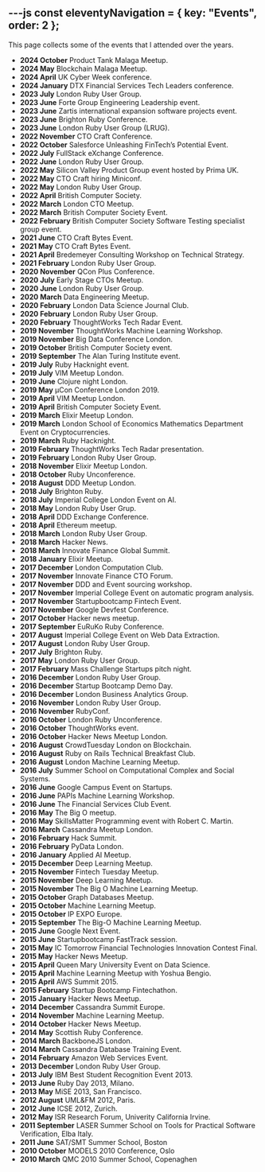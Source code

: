 ---js
const eleventyNavigation = {
	key: "Events",
	order: 2
};
---
This page collects some of the events that I attended over the years.
- **2024 October** Product Tank Malaga Meetup.
- **2024 May** Blockchain Malaga Meetup.
- **2024 April** UK Cyber Week conference.
- **2024 January** DTX Financial Services Tech Leaders conference.
- **2023 July** London Ruby User Group.
- **2023 June** Forte Group Engineering Leadership event.
- **2023 June** Zartis international expansion software projects event.
- **2023 June** Brighton Ruby Conference.
- **2023 June** London Ruby User Group (LRUG).
- **2022 November** CTO Craft Conference.
- **2022 October** Salesforce Unleashing FinTech’s Potential Event.
- **2022 July** FullStack eXchange Conference.
- **2022 June** London Ruby User Group.
- **2022 May** Silicon Valley Product Group event hosted by Prima UK.
- **2022 May** CTO Craft hiring Miniconf.
- **2022 May** London Ruby User Group.
- **2022 April** British Computer Society.
- **2022 March** London CTO Meetup.
- **2022 March** British Computer Society Event.
- **2022 February** British Computer Society Software Testing specialist group event.
- **2021 June** CTO Craft Bytes Event.
- **2021 May** CTO Craft Bytes Event.
- **2021 April** Bredemeyer Consulting Workshop on Technical Strategy.
- **2021 February** London Ruby User Group.
- **2020 November** QCon Plus Conference.
- **2020 July** Early Stage CTOs Meetup.
- **2020 June** London Ruby User Group.
- **2020 March** Data Engineering Meetup.
- **2020 February** London Data Science Journal Club.
- **2020 February** London Ruby User Group.
- **2020 February** ThoughtWorks Tech Radar Event.
- **2019 November** ThoughtWorks Machine Learning Workshop.
- **2019 November** Big Data Conference London.
- **2019 October** British Computer Society event.
- **2019 September** The Alan Turing Institute event.
- **2019 July** Ruby Hacknight event.
- **2019 July** VIM Meetup London.
- **2019 June** Clojure night London.
- **2019 May** µCon Conference London 2019.
- **2019 April** VIM Meetup London.
- **2019 April** British Computer Society Event.
- **2019 March** Elixir Meetup London.
- **2019 March** London School of Economics Mathematics Department Event on Cryptocurrencies.
- **2019 March** Ruby Hacknight.
- **2019 February** ThoughtWorks Tech Radar presentation.
- **2019 February** London Ruby User Group.
- **2018 November** Elixir Meetup London.
- **2018 October** Ruby Unconference.
- **2018 August** DDD Meetup London.
- **2018 July** Brighton Ruby.
- **2018 July** Imperial College London Event on AI.
- **2018 May** London Ruby User Grup.
- **2018 April** DDD Exchange Conference.
- **2018 April** Ethereum meetup.
- **2018 March** London Ruby User Group.
- **2018 March** Hacker News.
- **2018 March** Innovate Finance Global Summit.
- **2018 January** Elixir Meetup.
- **2017 December** London Computation Club.
- **2017 November** Innovate Finance CTO Forum.
- **2017 November** DDD and Event sourcing workshop.
- **2017 November** Imperial College Event on automatic program analysis.
- **2017 November** Startupbootcamp Fintech Event.
- **2017 November** Google Devfest Conference.
- **2017 October** Hacker news meetup.
- **2017 September** EuRuKo Ruby Conference.
- **2017 August** Imperial College Event on Web Data Extraction.
- **2017 August** London Ruby User Group.
- **2017 July** Brighton Ruby.
- **2017 May** London Ruby User Group.
- **2017 February** Mass Challenge Startups pitch night.
- **2016 December** London Ruby User Group.
- **2016 December** Startup Bootcamp Demo Day.
- **2016 December** London Business Analytics Group.
- **2016 November** London Ruby User Group.
- **2016 November** RubyConf.
- **2016 October** London Ruby Unconference.
- **2016 October** ThoughtWorks event.
- **2016 October** Hacker News Meetup London.
- **2016 August** CrowdTuesday London on Blockchain.
- **2016 August** Ruby on Rails Technical Breakfast Club.
- **2016 August** London Machine Learning Meetup.
- **2016 July** Summer School on Computational Complex and Social Systems.
- **2016 June** Google Campus Event on Startups.
- **2016 June** PAPIs Machine Learning Workshop.
- **2016 June** The Financial Services Club Event.
- **2016 May** The Big O meetup.
- **2016 May** SkillsMatter Programming event with Robert C. Martin.
- **2016 March** Cassandra Meetup London.
- **2016 February** Hack Summit.
- **2016 February** PyData London.
- **2016 January** Applied AI Meetup.
- **2015 December** Deep Learning Meetup.
- **2015 November** Fintech Tuesday Meetup.
- **2015 November** Deep Learning Meetup.
- **2015 November** The Big O Machine Learning Meetup.
- **2015 October** Graph Databases Meetup.
- **2015 October** Machine Learning Meetup.
- **2015 October** IP EXPO Europe.
- **2015 September** The Big-O Machine Learning Meetup.
- **2015 June** Google Next Event.
- **2015 June** Startupbootcamp FastTrack session.
- **2015 May** IC Tomorrow Financial Technologies Innovation Contest Final.
- **2015 May** Hacker News Meetup.
- **2015 April** Queen Mary University Event on Data Science.
- **2015 April** Machine Learning Meetup with Yoshua Bengio.
- **2015 April** AWS Summit 2015.
- **2015 February** Startup Bootcamp Fintechathon.
- **2015 January** Hacker News Meetup.
- **2014 December** Cassandra Summit Europe.
- **2014 November** Machine Learning Meetup.
- **2014 October** Hacker News Meetup.
- **2014 May** Scottish Ruby Conference.
- **2014 March** BackboneJS London.
- **2014 March** Cassandra Database Training Event.
- **2014 February** Amazon Web Services Event.
- **2013 December** London Ruby User Group.
- **2013 July** IBM Best Student Recognition Event 2013.
- **2013 June** Ruby Day 2013, Milano.
- **2013 May** MiSE 2013, San Francisco.
- **2012 August** UML&FM 2012, Paris.
- **2012 June** ICSE 2012, Zurich.
- **2012 May** ISR Research Forum, Univerity California Irvine.
- **2011 September** LASER Summer School on Tools for Practical Software Verification, Elba Italy.
- **2011 June** SAT/SMT Summer School, Boston
- **2010 October** MODELS 2010 Conference, Oslo
- **2010 March** QMC 2010 Summer School, Copenaghen
